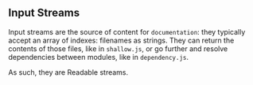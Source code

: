 ## Input Streams

Input streams are the source of content for `documentation`: they typically
accept an array of indexes: filenames as strings. They can return
the contents of those files, like in `shallow.js`, or go further and
resolve dependencies between modules, like in `dependency.js`.

As such, they are Readable streams.
